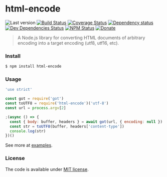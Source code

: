 # html-encode

![Last version](https://img.shields.io/github/tag/Kikobeats/html-encode.svg?style=flat-square)
[![Build Status](https://img.shields.io/travis/Kikobeats/html-encode/master.svg?style=flat-square)](https://travis-ci.org/Kikobeats/html-encode)
[![Coverage Status](https://img.shields.io/coveralls/Kikobeats/html-encode.svg?style=flat-square)](https://coveralls.io/github/Kikobeats/html-encode)
[![Dependency status](https://img.shields.io/david/Kikobeats/html-encode.svg?style=flat-square)](https://david-dm.org/Kikobeats/html-encode)
[![Dev Dependencies Status](https://img.shields.io/david/dev/Kikobeats/html-encode.svg?style=flat-square)](https://david-dm.org/Kikobeats/html-encode#info=devDependencies)
[![NPM Status](https://img.shields.io/npm/dm/html-encode.svg?style=flat-square)](https://www.npmjs.org/package/html-encode)
[![Donate](https://img.shields.io/badge/donate-paypal-blue.svg?style=flat-square)](https://paypal.me/Kikobeats)

> A Node.js library for converting HTML documents of arbitrary encoding into a target encoding (utf8, utf16, etc).

### Install

```bash
$ npm install html-encode
```

### Usage

```js
'use strict'

const got = require('got')
const toUTF8 = require('html-encode')('utf-8')
const url = process.argv[2]

;(async () => {
  const { body: buffer, headers } = await got(url, { encoding: null })
  const str = toUTF8(buffer, headers['content-type'])
  console.log(str)
})()
```

See more at [examples](/examples).

### License

The code is available under [MIT license](LICENSE).
